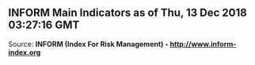 ## INFORM Main Indicators as of Thu, 13 Dec 2018 03:27:16 GMT

Source: **INFORM (Index For Risk Management) - http://www.inform-index.org**